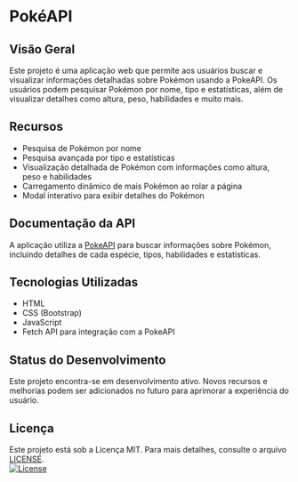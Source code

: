 # PokéAPI

## Visão Geral
Este projeto é uma aplicação web que permite aos usuários buscar e visualizar informações detalhadas sobre Pokémon usando a PokeAPI. Os usuários podem pesquisar Pokémon por nome, tipo e estatísticas, além de visualizar detalhes como altura, peso, habilidades e muito mais.

## Recursos
- Pesquisa de Pokémon por nome
- Pesquisa avançada por tipo e estatísticas
- Visualização detalhada de Pokémon com informações como altura, peso e habilidades
- Carregamento dinâmico de mais Pokémon ao rolar a página
- Modal interativo para exibir detalhes do Pokémon

## Documentação da API
A aplicação utiliza a [PokeAPI](https://pokeapi.co/) para buscar informações sobre Pokémon, incluindo detalhes de cada espécie, tipos, habilidades e estatísticas.

## Tecnologias Utilizadas
- HTML
- CSS (Bootstrap)
- JavaScript
- Fetch API para integração com a PokeAPI

## Status do Desenvolvimento
Este projeto encontra-se em desenvolvimento ativo. Novos recursos e melhorias podem ser adicionados no futuro para aprimorar a experiência do usuário.

## Licença
Este projeto está sob a Licença MIT. Para mais detalhes, consulte o arquivo [LICENSE](LICENSE). <br>
[![License](https://img.shields.io/badge/License-MIT-blue.svg)](https://opensource.org/licenses/MIT)

